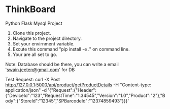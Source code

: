 # ThinkBoard
Python Flask Mysql Project

1. Clone this project.
2. Navigate to the project directory.
3. Set your envirnment variable.
4. Excute this command "pip install -e ." on command line.
5. Your are all set to go.

Note: Database should be there, you can write a email 'swain.jeeten@gmail.com' for DB

Test Request: curl -X Post http://127.0.0.1:5000/api/product/getProductDetails -H "Content-type: application/json"  -d '{"Request":{"Header":{"DeviceId":"123","RequestTime":"1.34545","Version":"1.0","Product":"2"},"Body":{"StoreId":"12345","SPBarcodeId":"12374859493"}}}'



